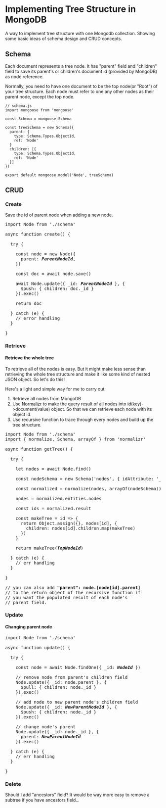 # Implementing Tree Structure in MongoDB
A way to implement tree structure with one Mongodb collection. Showing some basic ideas of schema design and CRUD concepts.

## Schema
Each document represents a tree node. It has "parent" field and "children" field to save its parent's or children's document id (provided by MongoDB) as node reference.

Normally, you need to have one document to be the top node(or "Root") of your tree structure. Each node must refer to one any other nodes as their parent node, except the top node.
```
// schema.js
import mongoose from 'mongoose'

const Schema = mongoose.Schema

const treeSchema = new Schema({
  parent: {
    type: Schema.Types.ObjectId,
    ref: 'Node'
  }
  children: [{
    type: Schema.Types.ObjectId,
    ref: 'Node'
  }]
})

export default mongoose.model('Node', treeSchema)

```

## CRUD
### Create
Save the id of parent node when adding a new node.
<pre>
import Node from './schema'

async function create() {

  try {

    const node = new Node({
      parent: <b><i>ParentNodeId</i></b>,
    })
    
    const doc = await node.save()

    await Node.update({ _id: <b><i>ParentNodeId</i></b> }, {
      $push: { children: doc._id }
    }).exec()

    return doc

  } catch (e) {
    // error handling
  }

}
</pre>

### Retrieve
#### Retrieve the whole tree
To retrieve all of the nodes is easy. But it might make less sense than retrieving the whole tree structure and make it like some kind of nested JSON object. So let's do this!

Here's a light and simple way for me to carry out:

1. Retrieve all nodes from MongoDB
2. Use [Normalizr](https://github.com/paularmstrong/normalizr) to make the query result of all nodes into id(key)->document(value) object. So that we can retrieve each node with its object id.
3. Use recursive function to trace through every nodes and build up the tree structure.

<pre>
import Node from './schema'
import { normalize, Schema, arrayOf } from 'normalizr'

async function getTree() {

  try {

    let nodes = await Node.find()

    const nodeSchema = new Schema('nodes', { idAttribute: '_id' })

    const normalized = normalize(nodes, arrayOf(nodeSchema))

    nodes = normalized.entities.nodes

    const ids = normalized.result

    const makeTree = id => {
      return Object.assign({}, nodes[id], {
        children: nodes[id].children.map(makeTree)
      })
    }

    return makeTree(<b><i>TopNodeId</i></b>)
    
  } catch (e) {
    // err handling
  }

}

// you can also add <b>"parent": node.[node[id].parent]</b>
// to the return object of the recursive function if  
// you want the populated result of each node's
// parent field.
</pre>

### Update
#### Changing parent node
<pre>
import Node from './schema'

async function update() {

  try {

    const node = await Node.findOne({ _id: <b><i>NodeId</i></b> })
  
    // remove node from parent's children field
    Node.update({ _id: node.parent }, {
      $pull: { children: node._id }
    }).exec()
  
    // add node to new parent node's children field
    Node.update({ _id: <b><i>NewParentNodeId</i></b> }, {
      $push: { children: node._id }
    }).exec()
  
    // change node's parent
    Node.update({ _id: node._id }, {
      parent: <b><i>NewParentNodeId</i></b>
    }).exec()
    
  } catch (e) {
    // err handling
  }

}
</pre>

### Delete

Should I add "ancestors" field?
It would be way more easy to remove a subtree if you have ancestors field...